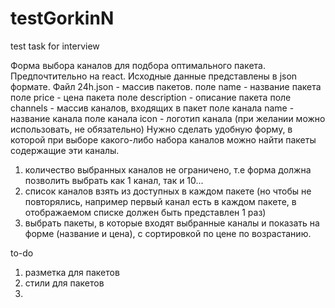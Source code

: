 # testGorkinN
test task for interview

Форма выбора каналов для подбора оптимального пакета.
Предпочтительно на react.
Исходные данные представлены в json формате. 
Файл 24h.json - массив пакетов. 
поле name - название пакета
поле price - цена пакета
поле description - описание пакета
поле channels - массив каналов, входящих в пакет
	поле канала name - название канала
	поле канала icon - логотип канала (при желании можно использовать, не обязательно)
Нужно сделать удобную форму, в которой при выборе какого-либо набора каналов можно найти пакеты содержащие эти каналы.
1. количество выбранных каналов не ограничено, т.е форма должна позволить выбрать как 1 канал, так и 10...
2. список каналов взять из доступных в каждом пакете (но чтобы не повторялись, например первый канал есть в каждом пакете, в отображаемом списке должен быть представлен 1 раз)
3. выбрать пакеты, в которые входят выбранные каналы и показать на форме (название и цена), с сортировкой по цене по возрастанию. 

to-do
1) разметка для пакетов
2) стили для пакетов
3) 
